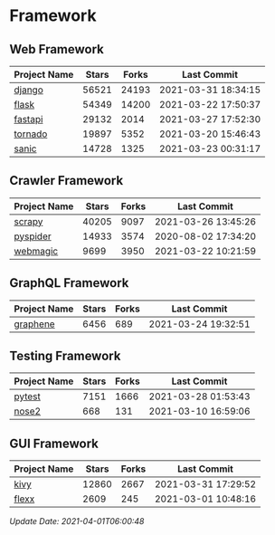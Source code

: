 # Framework

## Web Framework
| Project Name | Stars | Forks | Last Commit |
| ------------ | ----- | ----- | ----------- |
| [django](https://github.com/django/django) | 56521 | 24193 | 2021-03-31 18:34:15 |
| [flask](https://github.com/pallets/flask) | 54349 | 14200 | 2021-03-22 17:50:37 |
| [fastapi](https://github.com/tiangolo/fastapi) | 29132 | 2014 | 2021-03-27 17:52:30 |
| [tornado](https://github.com/tornadoweb/tornado) | 19897 | 5352 | 2021-03-20 15:46:43 |
| [sanic](https://github.com/sanic-org/sanic) | 14728 | 1325 | 2021-03-23 00:31:17 |

## Crawler Framework
| Project Name | Stars | Forks | Last Commit |
| ------------ | ----- | ----- | ----------- |
| [scrapy](https://github.com/scrapy/scrapy) | 40205 | 9097 | 2021-03-26 13:45:26 |
| [pyspider](https://github.com/binux/pyspider) | 14933 | 3574 | 2020-08-02 17:34:20 |
| [webmagic](https://github.com/code4craft/webmagic) | 9699 | 3950 | 2021-03-22 10:21:59 |

## GraphQL Framework
| Project Name | Stars | Forks | Last Commit |
| ------------ | ----- | ----- | ----------- |
| [graphene](https://github.com/graphql-python/graphene) | 6456 | 689 | 2021-03-24 19:32:51 |

## Testing Framework
| Project Name | Stars | Forks | Last Commit |
| ------------ | ----- | ----- | ----------- |
| [pytest](https://github.com/pytest-dev/pytest) | 7151 | 1666 | 2021-03-28 01:53:43 |
| [nose2](https://github.com/nose-devs/nose2) | 668 | 131 | 2021-03-10 16:59:06 |

## GUI Framework
| Project Name | Stars | Forks | Last Commit |
| ------------ | ----- | ----- | ----------- |
| [kivy](https://github.com/kivy/kivy) | 12860 | 2667 | 2021-03-31 17:29:52 |
| [flexx](https://github.com/flexxui/flexx) | 2609 | 245 | 2021-03-01 10:48:16 |

*Update Date: 2021-04-01T06:00:48*